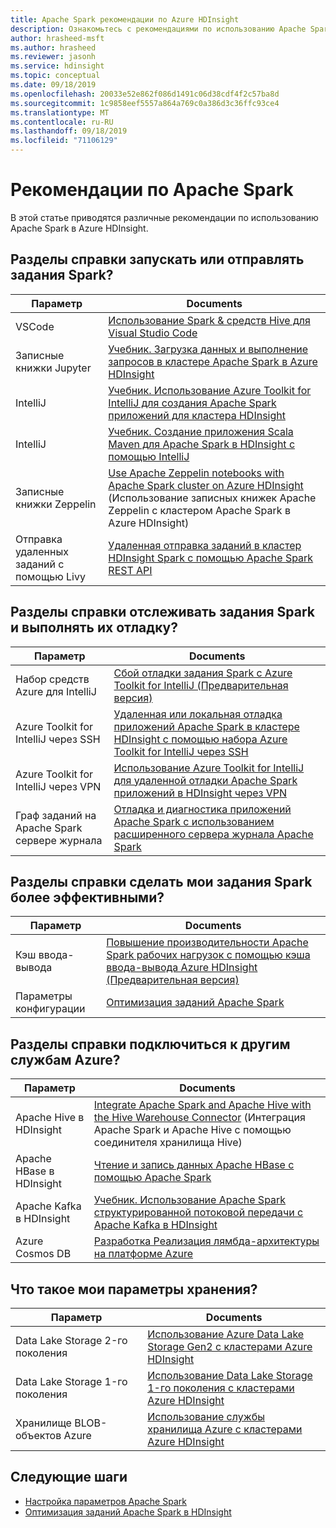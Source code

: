```yaml
---
title: Apache Spark рекомендации по Azure HDInsight
description: Ознакомьтесь с рекомендациями по использованию Apache Spark в Azure HDInsight.
author: hrasheed-msft
ms.author: hrasheed
ms.reviewer: jasonh
ms.service: hdinsight
ms.topic: conceptual
ms.date: 09/18/2019
ms.openlocfilehash: 20033e52e862f086d1491c06d38cdf4f2c57ba8d
ms.sourcegitcommit: 1c9858eef5557a864a769c0a386d3c36ffc93ce4
ms.translationtype: MT
ms.contentlocale: ru-RU
ms.lasthandoff: 09/18/2019
ms.locfileid: "71106129"
---
```

# <a name="apache-spark-best-practices"></a>Рекомендации по Apache Spark

В этой статье приводятся различные рекомендации по использованию Apache Spark в Azure HDInsight.

## <a name="how-do-i-run-or-submit-spark-jobs"></a>Разделы справки запускать или отправлять задания Spark?

| Параметр | Documents |
|---|---|
| VSCode | [Использование Spark & средств Hive для Visual Studio Code](../hdinsight-for-vscode.md) |
| Записные книжки Jupyter | [Учебник. Загрузка данных и выполнение запросов в кластере Apache Spark в Azure HDInsight](./apache-spark-load-data-run-query.md) |
| IntelliJ | [Учебник. Использование Azure Toolkit for IntelliJ для создания Apache Spark приложений для кластера HDInsight](./apache-spark-intellij-tool-plugin.md) |
| IntelliJ | [Учебник. Создание приложения Scala Maven для Apache Spark в HDInsight с помощью IntelliJ](./apache-spark-create-standalone-application.md) |
| Записные книжки Zeppelin | [Use Apache Zeppelin notebooks with Apache Spark cluster on Azure HDInsight](./apache-spark-zeppelin-notebook.md) (Использование записных книжек Apache Zeppelin с кластером Apache Spark в Azure HDInsight) |
| Отправка удаленных заданий с помощью Livy | [Удаленная отправка заданий в кластер HDInsight Spark с помощью Apache Spark REST API](./apache-spark-livy-rest-interface.md) |

## <a name="how-do-i-monitor-and-debug-spark-jobs"></a>Разделы справки отслеживать задания Spark и выполнять их отладку?

| Параметр | Documents |
|---|---|
| Набор средств Azure для IntelliJ | [Сбой отладки задания Spark с Azure Toolkit for IntelliJ (Предварительная версия)](apache-spark-intellij-tool-failure-debug.md) |
| Azure Toolkit for IntelliJ через SSH | [Удаленная или локальная отладка приложений Apache Spark в кластере HDInsight с помощью набора Azure Toolkit for IntelliJ через SSH](apache-spark-intellij-tool-debug-remotely-through-ssh.md) |
| Azure Toolkit for IntelliJ через VPN | [Использование Azure Toolkit for IntelliJ для удаленной отладки Apache Spark приложений в HDInsight через VPN](apache-spark-intellij-tool-plugin-debug-jobs-remotely.md) |
| Граф заданий на Apache Spark сервере журнала | [Отладка и диагностика приложений Apache Spark с использованием расширенного сервера журнала Apache Spark](./apache-azure-spark-history-server.md) |

## <a name="how-do-i-make-my-spark-jobs-run-more-efficiently"></a>Разделы справки сделать мои задания Spark более эффективными?

| Параметр | Documents |
|---|---|
| Кэш ввода-вывода | [Повышение производительности Apache Spark рабочих нагрузок с помощью кэша ввода-вывода Azure HDInsight (Предварительная версия)](./apache-spark-improve-performance-iocache.md) |
| Параметры конфигурации | [Оптимизация заданий Apache Spark](./apache-spark-perf.md) |

## <a name="how-do-i-connect-to-other-azure-services"></a>Разделы справки подключиться к другим службам Azure?

| Параметр | Documents |
|---|---|
| Apache Hive в HDInsight | [Integrate Apache Spark and Apache Hive with the Hive Warehouse Connector](../interactive-query/apache-hive-warehouse-connector.md) (Интеграция Apache Spark и Apache Hive с помощью соединителя хранилища Hive) |
| Apache HBase в HDInsight | [Чтение и запись данных Apache HBase с помощью Apache Spark](../hdinsight-using-spark-query-hbase.md) |
| Apache Kafka в HDInsight | [Учебник. Использование Apache Spark структурированной потоковой передачи с Apache Kafka в HDInsight](../hdinsight-apache-kafka-spark-structured-streaming.md) |
| Azure Cosmos DB | [Разработка Реализация лямбда-архитектуры на платформе Azure](../../cosmos-db/lambda-architecture.md) |

## <a name="what-are-my-storage-options"></a>Что такое мои параметры хранения?

| Параметр | Documents |
|---|---|
| Data Lake Storage 2-го поколения | [Использование Azure Data Lake Storage Gen2 с кластерами Azure HDInsight](../hdinsight-hadoop-use-data-lake-storage-gen2.md) |
| Data Lake Storage 1-го поколения | [Использование Data Lake Storage 1-го поколения с кластерами Azure HDInsight](../hdinsight-hadoop-use-data-lake-store.md) |
| Хранилище BLOB-объектов Azure | [Использование службы хранилища Azure с кластерами Azure HDInsight](../hdinsight-hadoop-use-blob-storage.md) |

## <a name="next-steps"></a>Следующие шаги

* [Настройка параметров Apache Spark](apache-spark-settings.md)
* [Оптимизация заданий Apache Spark в HDInsight](apache-spark-perf.md)
